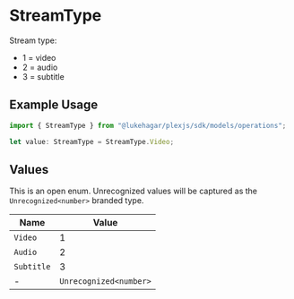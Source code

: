 # StreamType

Stream type:
  - 1 = video
  - 2 = audio
  - 3 = subtitle


## Example Usage

```typescript
import { StreamType } from "@lukehagar/plexjs/sdk/models/operations";

let value: StreamType = StreamType.Video;
```

## Values

This is an open enum. Unrecognized values will be captured as the `Unrecognized<number>` branded type.

| Name                   | Value                  |
| ---------------------- | ---------------------- |
| `Video`                | 1                      |
| `Audio`                | 2                      |
| `Subtitle`             | 3                      |
| -                      | `Unrecognized<number>` |